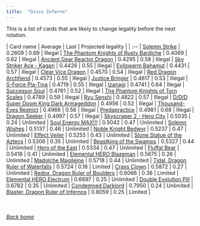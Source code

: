 ```yaml
---
title:  "Disco Inferno"
---
```


This is a list of cards that are likely to change legality before the next rotation.

| Card name | Average | Last | Projected legality |
| :-- |
[Solemn Strike](https://db.ygoprodeck.com/card/?search=Solemn%20Strike) | 0.2609 | 0.69 | Illegal |
[The Phantom Knights of Rusty Bardiche](https://db.ygoprodeck.com/card/?search=The%20Phantom%20Knights%20of%20Rusty%20Bardiche) | 0.4069 | 0.62 | Illegal |
[Ancient Gear Reactor Dragon](https://db.ygoprodeck.com/card/?search=Ancient%20Gear%20Reactor%20Dragon) | 0.4295 | 0.58 | Illegal |
[Sky Striker Ace - Kagari](https://db.ygoprodeck.com/card/?search=Sky%20Striker%20Ace%20-%20Kagari) | 0.4426 | 0.55 | Illegal |
[Evilswarm Bahamut](https://db.ygoprodeck.com/card/?search=Evilswarm%20Bahamut) | 0.4431 | 0.57 | Illegal |
[Clear Vice Dragon](https://db.ygoprodeck.com/card/?search=Clear%20Vice%20Dragon) | 0.4570 | 0.54 | Illegal |
[Red Dragon Archfiend](https://db.ygoprodeck.com/card/?search=Red%20Dragon%20Archfiend) | 0.4573 | 0.55 | Illegal |
[Justice Bringer](https://db.ygoprodeck.com/card/?search=Justice%20Bringer) | 0.4617 | 0.53 | Illegal |
[S-Force Pla-Tina](https://db.ygoprodeck.com/card/?search=S-Force%20Pla-Tina) | 0.4719 | 0.55 | Illegal |
[Izanagi](https://db.ygoprodeck.com/card/?search=Izanagi) | 0.4741 | 0.64 | Illegal |
[Successor Soul](https://db.ygoprodeck.com/card/?search=Successor%20Soul) | 0.4761 | 0.52 | Illegal |
[The Phantom Knights of Torn Scales](https://db.ygoprodeck.com/card/?search=The%20Phantom%20Knights%20of%20Torn%20Scales) | 0.4789 | 0.59 | Illegal |
[Ryu Senshi](https://db.ygoprodeck.com/card/?search=Ryu%20Senshi) | 0.4822 | 0.57 | Illegal |
[D/D/D Super Doom King Dark Armageddon](https://db.ygoprodeck.com/card/?search=D/D/D%20Super%20Doom%20King%20Dark%20Armageddon) | 0.4956 | 0.52 | Illegal |
[Thousand-Eyes Restrict](https://db.ygoprodeck.com/card/?search=Thousand-Eyes%20Restrict) | 0.4966 | 0.56 | Illegal |
[Predapractice](https://db.ygoprodeck.com/card/?search=Predapractice) | 0.4981 | 0.68 | Illegal |
[Dragon Seeker](https://db.ygoprodeck.com/card/?search=Dragon%20Seeker) | 0.4997 | 0.57 | Illegal |
[Skyscraper 2 - Hero City](https://db.ygoprodeck.com/card/?search=Skyscraper%202%20-%20Hero%20City) | 0.5035 | 0.24 | Unlimited |
[Soul Energy MAX!!!](https://db.ygoprodeck.com/card/?search=Soul%20Energy%20MAX!!!) | 0.5042 | 0.47 | Unlimited |
[Solemn Wishes](https://db.ygoprodeck.com/card/?search=Solemn%20Wishes) | 0.5137 | 0.46 | Unlimited |
[Noble Knight Bedwyr](https://db.ygoprodeck.com/card/?search=Noble%20Knight%20Bedwyr) | 0.5237 | 0.47 | Unlimited |
[Effect Veiler](https://db.ygoprodeck.com/card/?search=Effect%20Veiler) | 0.5255 | 0.43 | Unlimited |
[Stone Statue of the Aztecs](https://db.ygoprodeck.com/card/?search=Stone%20Statue%20of%20the%20Aztecs) | 0.5306 | 0.35 | Unlimited |
[Beastking of the Swamps](https://db.ygoprodeck.com/card/?search=Beastking%20of%20the%20Swamps) | 0.5327 | 0.44 | Unlimited |
[Hero of the East](https://db.ygoprodeck.com/card/?search=Hero%20of%20the%20East) | 0.5334 | 0.47 | Unlimited |
[Fluffal Bear](https://db.ygoprodeck.com/card/?search=Fluffal%20Bear) | 0.5418 | 0.41 | Unlimited |
[Elemental HERO Blazeman](https://db.ygoprodeck.com/card/?search=Elemental%20HERO%20Blazeman) | 0.5675 | 0.26 | Unlimited |
[Madolche Magileine](https://db.ygoprodeck.com/card/?search=Madolche%20Magileine) | 0.5718 | 0.44 | Unlimited |
[Tidal, Dragon Ruler of Waterfalls](https://db.ygoprodeck.com/card/?search=Tidal,%20Dragon%20Ruler%20of%20Waterfalls) | 0.5724 | 0.16 | Limited |
[Crass Clown](https://db.ygoprodeck.com/card/?search=Crass%20Clown) | 0.5872 | 0.27 | Unlimited |
[Redox, Dragon Ruler of Boulders](https://db.ygoprodeck.com/card/?search=Redox,%20Dragon%20Ruler%20of%20Boulders) | 0.6066 | 0.38 | Limited |
[Elemental HERO Electrum](https://db.ygoprodeck.com/card/?search=Elemental%20HERO%20Electrum) | 0.6697 | 0.25 | Unlimited |
[Double Evolution Pill](https://db.ygoprodeck.com/card/?search=Double%20Evolution%20Pill) | 0.6782 | 0.35 | Unlimited |
[Condemned Darklord](https://db.ygoprodeck.com/card/?search=Condemned%20Darklord) | 0.7950 | 0.24 | Unlimited |
[Blaster, Dragon Ruler of Infernos](https://db.ygoprodeck.com/card/?search=Blaster,%20Dragon%20Ruler%20of%20Infernos) | 0.8059 | 0.25 | Limited |

<br>

###### [Back home](index)